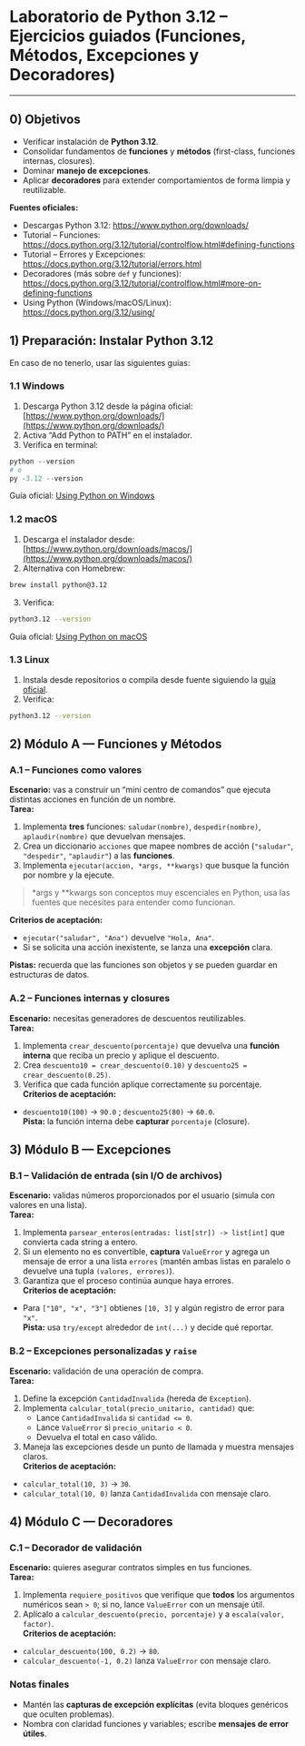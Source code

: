 # Laboratorio de Python 3.12 – Ejercicios guiados (Funciones, Métodos, Excepciones y Decoradores)

---

## 0) Objetivos
- Verificar instalación de **Python 3.12**.
- Consolidar fundamentos de **funciones** y **métodos** (first-class, funciones internas, closures).
- Dominar **manejo de excepciones**.
- Aplicar **decoradores** para extender comportamientos de forma limpia y reutilizable.

**Fuentes oficiales:**
- Descargas Python 3.12: https://www.python.org/downloads/
- Tutorial – Funciones: https://docs.python.org/3.12/tutorial/controlflow.html#defining-functions
- Tutorial – Errores y Excepciones: https://docs.python.org/3.12/tutorial/errors.html
- Decoradores (más sobre `def` y funciones): https://docs.python.org/3.12/tutorial/controlflow.html#more-on-defining-functions
- Using Python (Windows/macOS/Linux): https://docs.python.org/3.12/using/


## 1) Preparación: Instalar Python 3.12

En caso de no tenerlo, usar las siguientes guias:

### 1.1 Windows
1) Descarga Python 3.12 desde la página oficial: [https://www.python.org/downloads/](https://www.python.org/downloads/)  
2) Activa “Add Python to PATH” en el instalador.  
3) Verifica en terminal:
```powershell
python --version
# o
py -3.12 --version
```

Guía oficial: [Using Python on Windows](https://docs.python.org/3.12/using/windows.html)

### 1.2 macOS
1) Descarga el instalador desde: [https://www.python.org/downloads/macos/](https://www.python.org/downloads/macos/)  
2) Alternativa con Homebrew:  
```bash
brew install python@3.12
```
3) Verifica:
```bash
python3.12 --version
```

Guía oficial: [Using Python on macOS](https://docs.python.org/3.12/using/mac.html)

### 1.3 Linux
1) Instala desde repositorios o compila desde fuente siguiendo la [guía oficial](https://docs.python.org/3.12/using/unix.html).  
2) Verifica:
```bash
python3.12 --version
```

## 2) Módulo A — Funciones y Métodos

### A.1 – Funciones como valores
**Escenario:** vas a construir un “mini centro de comandos” que ejecuta distintas acciones en función de un nombre.  
**Tarea:**  
1) Implementa **tres** funciones: `saludar(nombre)`, `despedir(nombre)`, `aplaudir(nombre)` que devuelvan mensajes.  
2) Crea un diccionario `acciones` que mapee nombres de acción (`"saludar"`, `"despedir"`, `"aplaudir"`) a las **funciones**.  
3) Implementa `ejecutar(accion, *args, **kwargs)` que busque la función por nombre y la ejecute.  

> *args y **kwargs son conceptos muy escenciales en Python, usa las fuentes que necesites para entender como funcionan.

**Criterios de aceptación:**  
- `ejecutar("saludar", "Ana")` devuelve `"Hola, Ana"`.  
- Si se solicita una acción inexistente, se lanza una **excepción** clara.

**Pistas:** recuerda que las funciones son objetos y se pueden guardar en estructuras de datos.


### A.2 – Funciones internas y closures
**Escenario:** necesitas generadores de descuentos reutilizables.  
**Tarea:**  
1) Implementa `crear_descuento(porcentaje)` que devuelva una **función interna** que reciba un precio y aplique el descuento.  
2) Crea `descuento10 = crear_descuento(0.10)` y `descuento25 = crear_descuento(0.25)`.  
3) Verifica que cada función aplique correctamente su porcentaje.  
**Criterios de aceptación:**  
- `descuento10(100)` → `90.0` ; `descuento25(80)` → `60.0`.  
**Pista:** la función interna debe **capturar** `porcentaje` (closure).


## 3) Módulo B — Excepciones

### B.1 – Validación de entrada (sin I/O de archivos)
**Escenario:** validas números proporcionados por el usuario (simula con valores en una lista).  
**Tarea:**  
1) Implementa `parsear_enteros(entradas: list[str]) -> list[int]` que convierta cada string a entero.  
2) Si un elemento no es convertible, **captura** `ValueError` y agrega un mensaje de error a una lista `errores` (mantén ambas listas en paralelo o devuelve una tupla `(valores, errores)`).  
3) Garantiza que el proceso continúa aunque haya errores.  
**Criterios de aceptación:**  
- Para `["10", "x", "3"]` obtienes `[10, 3]` y algún registro de error para `"x"`.  
**Pista:** usa `try/except` alrededor de `int(...)` y decide qué reportar.


### B.2 – Excepciones personalizadas y `raise`
**Escenario:** validación de una operación de compra.  
**Tarea:**  
1) Define la excepción `CantidadInvalida` (hereda de `Exception`).  
2) Implementa `calcular_total(precio_unitario, cantidad)` que:  
   - Lance `CantidadInvalida` si `cantidad <= 0`.  
   - Lance `ValueError` si `precio_unitario < 0`.  
   - Devuelva el total en caso válido.  
3) Maneja las excepciones desde un punto de llamada y muestra mensajes claros.  
**Criterios de aceptación:**  
- `calcular_total(10, 3)` → `30`.  
- `calcular_total(10, 0)` lanza `CantidadInvalida` con mensaje claro.


## 4) Módulo C — Decoradores

### C.1 – Decorador de validación
**Escenario:** quieres asegurar contratos simples en tus funciones.  
**Tarea:**  
1) Implementa `requiere_positivos` que verifique que **todos** los argumentos numéricos sean `> 0`; si no, lance `ValueError` con un mensaje útil.  
2) Aplícalo a `calcular_descuento(precio, porcentaje)` y a `escala(valor, factor)`.  
**Criterios de aceptación:**  
- `calcular_descuento(100, 0.2)` → `80`.  
- `calcular_descuento(-1, 0.2)` lanza `ValueError` con mensaje claro.

### Notas finales
- Mantén las **capturas de excepción explícitas** (evita bloques genéricos que oculten problemas).  
- Nombra con claridad funciones y variables; escribe **mensajes de error útiles**.  
